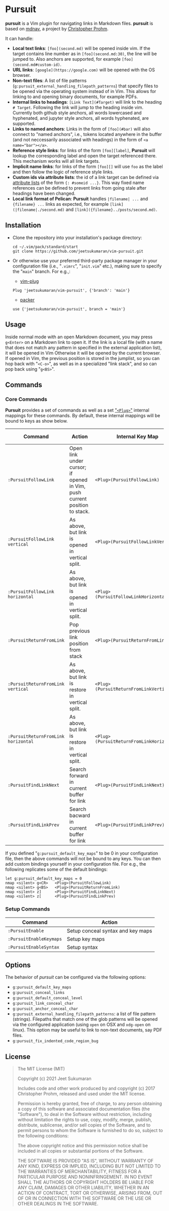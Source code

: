 # Pursuit

**pursuit** is a Vim plugin for navigating links in Markdown files.
**pursuit** is based on [mdnav](https://github.com/chmp/mdnav), a project by [Christopher Prohm](https://github.com/chmp).

It can handle:

- **Local text links**:
    `[foo](second.md)` will be opened inside vim.
    If the target contains line number as in `[foo](second.md:30)`, the line
    will be jumped to.
    Also anchors are supported, for example `[foo](second.md#custom-id)`.
- **URL links**:
    `[google](https://google.com)` will be opened with the OS browser.
- **Non-text files**:
    A list of file patterns (`g:pursuit_external_handling_filepath_patterns`)
    that specify files to be opened via the operating system instead of in Vim.
    This allows for linking to and opening binary documents, for example PDFs.
- **Internal links to headings**:
    `[Link Text](#Target)` will link to the heading `# Target`.
    Following the link will jump to the heading inside vim.
    Currently both github style anchors, all words lowercased and hyphenated,
    and jupyter style anchors, all words hyphenated, are supported.
- **Links to named anchors**:
    Links in the form of `[foo](#bar)` will also connect to "named anchors", i.e.,
    tokens located anywhere in the buffer (and not neccessarily associated with
    headings) in the form of `<a name="bar"></a>`.
- **Reference style links**:
    for links of the form `[foo][label]`, **Pursuit** will lookup the corresponding
    label and open the target referenced there.
    This mechanism works will all link targets.
- **Implicit name links**:
    for links of the form `[foo][]` will use `foo` as the label and then follow
    the logic of reference style links.
- **Custom ids via attribute lists**:
    the id of a link target can be defined via [attribute lists][attr-lists] of
    the form `{: #someid ...}`.
    This way fixed name references can be defined to prevent links from going
    stale after headings have been changed.
- **Local link format of Pelican**:
    **Pursuit** handles `|filename| ...` and `{filename} ...` links as expected, for
    example `[link](|filename|./second.md)` and
    `[link]({filename}../posts/second.md)`.

[label]: https://google.com
[foo]: https://wikipedia.org
[fml]: https://github.com/prashanthellina/follow-markdown-links
[attr-lists]: https://pythonhosted.org/Markdown/extensions/attr_list.html

## Installation

-   Clone the repository into your installation's package directory:

    ```
    cd ~/.vim/pack/standard/start
    git clone https://github.com/jeetsukumaran/vim-pursuit.git
    ```

-   Or otherwise use your preferred third-party package manager in your
    configuration file (i.e., "``.vimrc``", "``init.vim``" etc.), making sure
    to specify the "``main``" branch. For e.g.,:
    -   [vim-plug](https://github.com/junegunn/vim-plug)
    ```
    Plug 'jeetsukumaran/vim-pursuit', {'branch': 'main'}
    ```
    -   [packer](https://github.com/wbthomason/packer.nvim)
    ```
    use {'jeetsukumaran/vim-pursuit', branch = 'main'}
    ```


## Usage

Inside normal mode with an open Markdown document, you may press `g<Enter>` on a
Markdown link to open it.
If the link is a local file (with a name that does not match any pattern in
specified in the external application list), it will be opened in Vim
Otherwise it will be opened by the current browser.
If opened in Vim, the previous position is stored in the jumplist, so you can
hop back with "`<C-o>`", as well as in a specialized "link stack", and so can
pop back using "`g<BS>`".

## Commands

### Core Commands

**Pursuit** provides a set of commands as well as a set ["`<Plug>`"](https://neovim.io/doc/user/map.html#%3CPlug%3E) internal mappings for these commands.
By default, these internal mappings will be bound to keys as show below.


| Command                             | Action                                                                    | Internal Key Map                          | Default Binding |
|-------------------------------------|---------------------------------------------------------------------------|-------------------------------------------|-----------------|
| `:PursuitFollowLink`                | Open link under cursor; if opened in Vim, push current position to stack. | `<Plug>(PursuitFollowLink)`               | ``<g><CR>``     |
| `:PursuitFollowLink vertical`       | As above, but link is opened in vertical split.                           | `<Plug>(PursuitFollowLinkVertical)`       | ``<g><M-CR>``   |
| `:PursuitFollowLink horizontal`     | As above, but link is opened in vertical split.                           | `<Plug>(PursuitFollowLinkHorizontal)`     | ``<g><S-CR>``   |
| `:PursuitReturnFromLink`            | Pop previous link position from stack                                     | `<Plug>(PursuitReturnFromLink)`           | ``<g><BS>``     |
| `:PursuitReturnFromLink vertical`   | As above, but link is restore in vertical split.                          | `<Plug>(PursuitReturnFromLinkVertical)`   | ``<g><M-BS>``   |
| `:PursuitReturnFromLink horizontal` | As above, but link is restore in vertical split.                          | `<Plug>(PursuitReturnFromLinkHorizontal)` | ``<g><S-BS>``   |
| `:PursuitFindLinkNext`              | Search forward in current buffer for link                                 | `<Plug>(PursuitFindLinkNext)`             | ``z]``          |
| `:PursuitFindLinkPrev`              | Search bacward in current buffer for link                                 | `<Plug>(PursuitFindLinkPrev)`             | ``z[``          |

If you defined "``g:pursuit_default_key_maps``" to be 0 in your configuration file, then the above commands will not be bound to any keys.
You can then add custom bindings yourself in your configuration file.
For e.g., the following replicates some of the default bindings:

```
let g:pursuit_default_key_maps = 0
nmap <silent> g<CR>   <Plug>(PursuitFollowLink)
nmap <silent> g<BS>   <Plug>(PursuitReturnFromLink)
nmap <silent> z]      <Plug>(PursuitFindLinkNext)
nmap <silent> z[      <Plug>(PursuitFindLinkPrev)
```

### Setup Commands

| Command                | Action                            |
|------------------------|-----------------------------------|
| `:PursuitEnable`        | Setup conceal syntax and key maps |
| `:PursuitEnableKeymaps` | Setup key maps                    |
| `:PursuitEnableSyntax`  | Setup syntax                      |

## Options

The behavior of *pursuit* can be configured via the following options:

-   `g:pursuit_default_key_maps`
-   `g:pursuit_conceal_links`
-   `g:pursuit_default_conceal_level`
-   `g:pursuit_link_conceal_char`
-   `g:pursuit_anchor_conceal_char`
-   `g:pursuit_external_handling_filepath_patterns`:
    a list of file pattern (strings).
    Filepaths that match one of the glob patterns will be opened via the
    configured application (using `open` on OSX and `xdg-open` on linux).
    This option may be useful to link to non-text documents, say PDF files.
-   `g:pursuit_fix_indented_code_region_bug`


## License

>  The MIT License (MIT)
>
>  Copyright (c) 2021 Jeet Sukumaran
>
>  Includes code and other work produced by and copyright (c) 2017 Christopher
>  Prohm, released and used under the MIT license.
>
>  Permission is hereby granted, free of charge, to any person obtaining a copy
>  of this software and associated documentation files (the "Software"), to
>  deal in the Software without restriction, including without limitation the
>  rights to use, copy, modify, merge, publish, distribute, sublicense, and/or
>  sell copies of the Software, and to permit persons to whom the Software is
>  furnished to do so, subject to the following conditions:
>
>  The above copyright notice and this permission notice shall be included in
>  all copies or substantial portions of the Software.
>
>  THE SOFTWARE IS PROVIDED "AS IS", WITHOUT WARRANTY OF ANY KIND, EXPRESS OR
>  IMPLIED, INCLUDING BUT NOT LIMITED TO THE WARRANTIES OF MERCHANTABILITY,
>  FITNESS FOR A PARTICULAR PURPOSE AND NONINFRINGEMENT. IN NO EVENT SHALL THE
>  AUTHORS OR COPYRIGHT HOLDERS BE LIABLE FOR ANY CLAIM, DAMAGES OR OTHER
>  LIABILITY, WHETHER IN AN ACTION OF CONTRACT, TORT OR OTHERWISE, ARISING
>  FROM, OUT OF OR IN CONNECTION WITH THE SOFTWARE OR THE USE OR OTHER
>  DEALINGS IN THE SOFTWARE.

